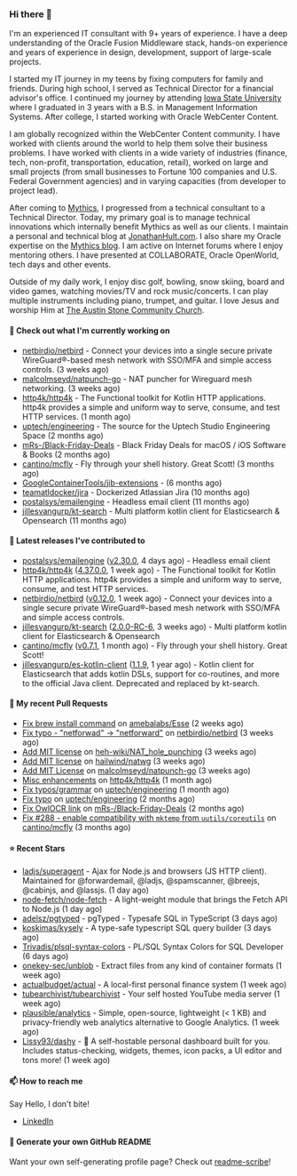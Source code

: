 ### Hi there 👋

I'm an experienced IT consultant with 9+ years of experience. I have a deep understanding of the Oracle Fusion Middleware stack, hands-on experience and years of experience in design, development, support of large-scale projects.

I started my IT journey in my teens by fixing computers for family and friends. During high school, I served as Technical Director for a financial advisor's office. I continued my journey by attending [Iowa State University](iastate.edu) where I graduated in 3 years with a B.S. in Management Information Systems. After college, I started working with Oracle WebCenter Content.

I am globally recognized within the WebCenter Content community. I have worked with clients around the world to help them solve their business problems. I have worked with clients in a wide variety of industries (finance, tech, non-profit, transportation, education, retail), worked on large and small projects (from small businesses to Fortune 100 companies and U.S. Federal Government agencies) and in varying capacities (from developer to project lead).

After coming to [Mythics](https://www.mythics.com/), I progressed from a technical consultant to a Technical Director. Today, my primary goal is to manage technical innovations which internally benefit Mythics as well as our clients. I maintain a personal and technical blog at [JonathanHult.com](https://jonathanhult.com). I also share my Oracle expertise on the [Mythics blog](https://www.mythics.com/about/blog/). I am active on Internet forums where I enjoy mentoring others. I have presented at COLLABORATE, Oracle OpenWorld, tech days and other events.

Outside of my daily work, I enjoy disc golf, bowling, snow skiing, board and video games, watching movies/TV and rock music/concerts. I can play multiple instruments including piano, trumpet, and guitar. I love Jesus and worship Him at [The Austin Stone Community Church](https://austinstone.org/).

#### 👷 Check out what I'm currently working on

- [netbirdio/netbird](https://github.com/netbirdio/netbird) - Connect your devices into a single secure private WireGuard®-based mesh network with SSO/MFA and simple access controls. (3 weeks ago)
- [malcolmseyd/natpunch-go](https://github.com/malcolmseyd/natpunch-go) - NAT puncher for Wireguard mesh networking. (3 weeks ago)
- [http4k/http4k](https://github.com/http4k/http4k) - The Functional toolkit for Kotlin HTTP applications. http4k provides a simple and uniform way to serve, consume, and test HTTP services. (1 month ago)
- [uptech/engineering](https://github.com/uptech/engineering) - The source for the Uptech Studio Engineering Space (2 months ago)
- [mRs-/Black-Friday-Deals](https://github.com/mRs-/Black-Friday-Deals) - Black Friday Deals for macOS / iOS Software &amp; Books (2 months ago)
- [cantino/mcfly](https://github.com/cantino/mcfly) - Fly through your shell history. Great Scott! (3 months ago)
- [GoogleContainerTools/jib-extensions](https://github.com/GoogleContainerTools/jib-extensions) -  (6 months ago)
- [teamatldocker/jira](https://github.com/teamatldocker/jira) - Dockerized Atlassian Jira (10 months ago)
- [postalsys/emailengine](https://github.com/postalsys/emailengine) - Headless email client (11 months ago)
- [jillesvangurp/kt-search](https://github.com/jillesvangurp/kt-search) - Multi platform kotlin client for Elasticsearch &amp; Opensearch (11 months ago)

#### 🔭 Latest releases I've contributed to

- [postalsys/emailengine](https://github.com/postalsys/emailengine) ([v2.30.0](https://github.com/postalsys/emailengine/releases/tag/v2.30.0), 4 days ago) - Headless email client
- [http4k/http4k](https://github.com/http4k/http4k) ([4.37.0.0](https://github.com/http4k/http4k/releases/tag/4.37.0.0), 1 week ago) - The Functional toolkit for Kotlin HTTP applications. http4k provides a simple and uniform way to serve, consume, and test HTTP services.
- [netbirdio/netbird](https://github.com/netbirdio/netbird) ([v0.12.0](https://github.com/netbirdio/netbird/releases/tag/v0.12.0), 1 week ago) - Connect your devices into a single secure private WireGuard®-based mesh network with SSO/MFA and simple access controls.
- [jillesvangurp/kt-search](https://github.com/jillesvangurp/kt-search) ([2.0.0-RC-6](https://github.com/jillesvangurp/kt-search/releases/tag/2.0.0-RC-6), 3 weeks ago) - Multi platform kotlin client for Elasticsearch &amp; Opensearch
- [cantino/mcfly](https://github.com/cantino/mcfly) ([v0.7.1](https://github.com/cantino/mcfly/releases/tag/v0.7.1), 1 month ago) - Fly through your shell history. Great Scott!
- [jillesvangurp/es-kotlin-client](https://github.com/jillesvangurp/es-kotlin-client) ([1.1.9](https://github.com/jillesvangurp/es-kotlin-client/releases/tag/1.1.9), 1 year ago) - Kotlin client for Elasticsearch that adds kotlin DSLs, support for co-routines, and more to the official Java client. Deprecated and replaced by kt-search.

#### 🔨 My recent Pull Requests

- [Fix brew install command](https://github.com/amebalabs/Esse/pull/18) on [amebalabs/Esse](https://github.com/amebalabs/Esse) (2 weeks ago)
- [Fix typo - &#34;netforwad&#34; -&gt; &#34;netforward&#34;](https://github.com/netbirdio/netbird/pull/647) on [netbirdio/netbird](https://github.com/netbirdio/netbird) (3 weeks ago)
- [Add MIT license](https://github.com/heh-wiki/NAT_hole_punching/pull/3) on [heh-wiki/NAT_hole_punching](https://github.com/heh-wiki/NAT_hole_punching) (3 weeks ago)
- [Add MIT license](https://github.com/hailwind/natwg/pull/1) on [hailwind/natwg](https://github.com/hailwind/natwg) (3 weeks ago)
- [Add MIT License](https://github.com/malcolmseyd/natpunch-go/pull/10) on [malcolmseyd/natpunch-go](https://github.com/malcolmseyd/natpunch-go) (3 weeks ago)
- [Misc enhancements](https://github.com/http4k/http4k/pull/836) on [http4k/http4k](https://github.com/http4k/http4k) (1 month ago)
- [Fix typos/grammar](https://github.com/uptech/engineering/pull/15) on [uptech/engineering](https://github.com/uptech/engineering) (1 month ago)
- [Fix typo](https://github.com/uptech/engineering/pull/14) on [uptech/engineering](https://github.com/uptech/engineering) (2 months ago)
- [Fix OwlOCR link](https://github.com/mRs-/Black-Friday-Deals/pull/338) on [mRs-/Black-Friday-Deals](https://github.com/mRs-/Black-Friday-Deals) (2 months ago)
- [Fix #288 - enable compatibility with `mktemp` from `uutils/coreutils`](https://github.com/cantino/mcfly/pull/291) on [cantino/mcfly](https://github.com/cantino/mcfly) (3 months ago)

#### ⭐ Recent Stars

- [ladjs/superagent](https://github.com/ladjs/superagent) - Ajax for Node.js and browsers (JS HTTP client). Maintained for @forwardemail, @ladjs, @spamscanner, @breejs, @cabinjs, and @lassjs. (1 day ago)
- [node-fetch/node-fetch](https://github.com/node-fetch/node-fetch) - A light-weight module that brings the Fetch API to Node.js (1 day ago)
- [adelsz/pgtyped](https://github.com/adelsz/pgtyped) - pgTyped - Typesafe SQL in TypeScript (3 days ago)
- [koskimas/kysely](https://github.com/koskimas/kysely) - A type-safe typescript SQL query builder (3 days ago)
- [Trivadis/plsql-syntax-colors](https://github.com/Trivadis/plsql-syntax-colors) - PL/SQL Syntax Colors for SQL Developer (6 days ago)
- [onekey-sec/unblob](https://github.com/onekey-sec/unblob) - Extract files from any kind of container formats (1 week ago)
- [actualbudget/actual](https://github.com/actualbudget/actual) - A local-first personal finance system (1 week ago)
- [tubearchivist/tubearchivist](https://github.com/tubearchivist/tubearchivist) - Your self hosted YouTube media server (1 week ago)
- [plausible/analytics](https://github.com/plausible/analytics) - Simple, open-source, lightweight (&lt; 1 KB) and privacy-friendly web analytics alternative to Google Analytics. (1 week ago)
- [Lissy93/dashy](https://github.com/Lissy93/dashy) - 🚀 A self-hostable personal dashboard built for you. Includes status-checking, widgets, themes, icon packs, a UI editor and tons more! (1 week ago)

#### 📫 How to reach me

Say Hello, I don't bite!

- [LinkedIn](https://www.linkedin.com/in/jonathanhult)

#### 📖 Generate your own GitHub README

Want your own self-generating profile page? Check out [readme-scribe](https://github.com/muesli/readme-scribe)!
